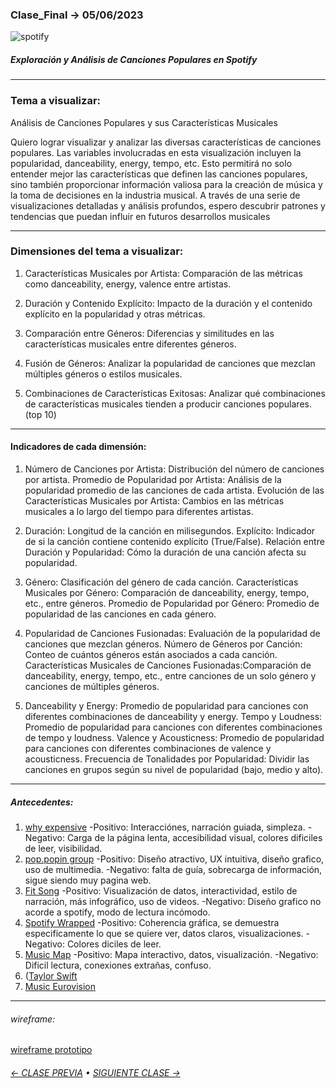 ### Clase_Final → 05/06/2023

![spotify](https://github.com/Camivallejo/Clase_Final/assets/162394510/8e881973-ddba-4a7e-9486-a1e40766894c)

##### Exploración y Análisis de Canciones Populares en Spotify

- - - - - - - - - - - - - - 
### Tema a visualizar:
Análisis de Canciones Populares y sus Características Musicales

Quiero lograr visualizar y analizar las diversas características de canciones populares. Las variables involucradas en esta visualización incluyen la popularidad, danceability, energy, tempo, etc. Esto permitirá no solo entender mejor las características que definen las canciones populares, sino también proporcionar información valiosa para la creación de música y la toma de decisiones en la industria musical. A través de una serie de visualizaciones detalladas y análisis profundos, espero descubrir patrones y tendencias que puedan influir en futuros desarrollos musicales

- - - - - - - 
### Dimensiones del tema a visualizar:
1. Características Musicales por Artista: Comparación de las métricas como danceability, energy, valence entre artistas.
   
2. Duración y Contenido Explícito: Impacto de la duración y el contenido explícito en la popularidad y otras métricas.
  
3. Comparación entre Géneros: Diferencias y similitudes en las características musicales entre diferentes géneros.
 
4. Fusión de Géneros: Analizar la popularidad de canciones que mezclan múltiples géneros o estilos musicales.

5. Combinaciones de Características Exitosas: Analizar qué combinaciones de características musicales tienden a producir canciones populares.(top 10)

- - - - - - - 
#### Indicadores de cada dimensión:
1. Número de Canciones por Artista: Distribución del número de canciones por artista.
  Promedio de Popularidad por Artista: Análisis de la popularidad promedio de las canciones de cada artista.
  Evolución de las Características Musicales por Artista: Cambios en las métricas musicales a lo largo del tiempo para diferentes artistas.
  
2. Duración: Longitud de la canción en milisegundos.
  Explícito: Indicador de si la canción contiene contenido explícito (True/False).
  Relación entre Duración y Popularidad: Cómo la duración de una canción afecta su popularidad.

3. Género: Clasificación del género de cada canción.
   Características Musicales por Género: Comparación de danceability, energy, tempo, etc., entre géneros.
   Promedio de Popularidad por Género: Promedio de popularidad de las canciones en cada género.

5. Popularidad de Canciones Fusionadas: Evaluación de la popularidad de canciones que mezclan géneros.
   Número de Géneros por Canción: Conteo de cuántos géneros están asociados a cada canción.
   Características Musicales de Canciones Fusionadas:Comparación de danceability, energy, tempo, etc., entre canciones de un solo género y canciones de múltiples       géneros.

6. Danceability y Energy: Promedio de popularidad para canciones con diferentes combinaciones de danceability y energy.
   Tempo y Loudness: Promedio de popularidad para canciones con diferentes combinaciones de tempo y loudness.
   Valence y Acousticness: Promedio de popularidad para canciones con diferentes combinaciones de valence y acousticness.
   Frecuencia de Tonalidades por Popularidad: Dividir las canciones en grupos según su nivel de popularidad (bajo, medio y alto).
- - - - - - -
##### Antecedentes:
  1. [why expensive](https://www.why-expensive.com/)
     -Positivo: Interacciónes, narración guiada, simpleza.
     -Negativo: Carga de la página lenta, accesibilidad visual, colores dificiles de leer, visibilidad.
  2. [pop.popin group](https://pop.popingroup.com/)
     -Positivo: Diseño atractivo, UX intuitiva, diseño grafico, uso de multimedia.
     -Negativo: falta de guía, sobrecarga de información, sigue siendo muy pagina web.
  3. [Fit Song](https://fit-song.jp/)
     -Positivo: Visualización de datos, interactividad, estilo de narración, más infográfico, uso de videos.
     -Negativo: Diseño grafico no acorde a spotify, modo de lectura incómodo.
  4. [Spotify Wrapped](https://www.behance.net/gallery/75636503/Spotify-2018-Wrapped)
     -Positivo: Coherencia gráfica, se demuestra especificamente lo que se quiere ver, datos claros, visualizaciones.
     -Negativo: Colores diciles de leer.
  5. [Music Map](https://musicmap.info/)
     -Positivo: Mapa interactivo, datos, visualización.
     -Negativo: Dificil lectura, conexiones extrañas, confuso.
  6. ([Taylor Swift](https://www.reuters.com/graphics/MUSIC-TAYLORSWIFT/SPOTIFY/dwpkarywqpm/)
  7. [Music Eurovision](https://www.reuters.com/graphics/MUSIC-EUROVISION/FINAL/rlgvdyeqzpo/)
     
- - - - - - - 

###### wireframe:
[wireframe prototipo](https://wireframe.cc/rtntWj)

###### [← CLASE PREVIA](https://github.com/profesorfaco/dno097-2024/tree/main/clase-13) • [SIGUIENTE CLASE →](https://github.com/profesorfaco/dno097-2024/tree/main/clase-15)
